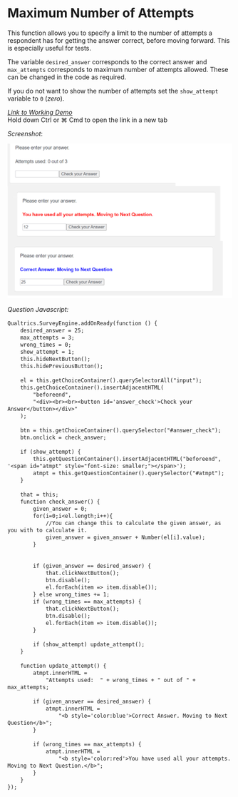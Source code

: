 # Maximum Number of Attempts

This function allows you to specify a limit to the number of attempts a respondent has for getting the answer correct, before moving forward. This is especially useful for tests.  

The variable ```desired_answer``` corresponds to the correct answer and ```max_attempts``` corresponds to maximum number of attempts allowed. These can be changed in the code as required. 

If you do not want to show the number of attempts set the  ```show_attempt``` variable to ```0``` (*zero*).

  
 [_Link to Working Demo_](https://iima.au1.qualtrics.com/jfe/preview/SV_bd8Lv6cH7a3pJVb/BL_1Nug9eocGALKm8J?Q_SurveyVersionID=current)   
Hold down Ctrl or ⌘ Cmd to open the link in a new tab   
  
 _Screenshot_:

![](../.gitbook/assets/attempts.png)

_Question Javascript:_

```
Qualtrics.SurveyEngine.addOnReady(function () {
	desired_answer = 25;
	max_attempts = 3;
	wrong_times = 0;
	show_attempt = 1;
	this.hideNextButton();
	this.hidePreviousButton();

	el = this.getChoiceContainer().querySelectorAll("input");
	this.getChoiceContainer().insertAdjacentHTML(
		"beforeend",
		"<div><br><br><button id='answer_check'>Check your Answer</button></div>"
	);

	btn = this.getChoiceContainer().querySelector("#answer_check");
	btn.onclick = check_answer;

	if (show_attempt) {
		this.getQuestionContainer().insertAdjacentHTML("beforeend", '<span id="atmpt" style="font-size: smaller;"></span>');
		atmpt = this.getQuestionContainer().querySelector("#atmpt");
	}

	that = this;
	function check_answer() {
		given_answer = 0;
		for(i=0;i<el.length;i++){
			//You can change this to calculate the given answer, as you with to calculate it.
			given_answer = given_answer + Number(el[i].value);
		}
		

		if (given_answer == desired_answer) {
			that.clickNextButton();
			btn.disable();
			el.forEach(item => item.disable());
		} else wrong_times += 1;
		if (wrong_times == max_attempts) {
			that.clickNextButton();
			btn.disable();
			el.forEach(item => item.disable());
		}

		if (show_attempt) update_attempt();
	}

	function update_attempt() {
		atmpt.innerHTML =
			"Attempts used:  " + wrong_times + " out of " + max_attempts;

		if (given_answer == desired_answer) {
			atmpt.innerHTML =
				"<b style='color:blue'>Correct Answer. Moving to Next Question</b>";
		}

		if (wrong_times == max_attempts) {
			atmpt.innerHTML =
				"<b style='color:red'>You have used all your attempts. Moving to Next Question.</b>";
		}
	}
});
```